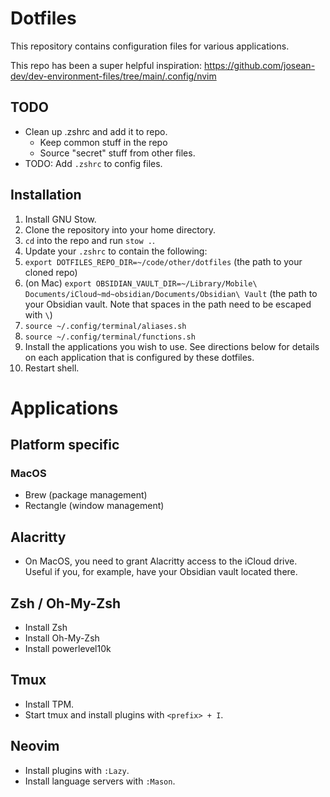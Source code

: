 # Dotfiles

This repository contains configuration files for various applications.

This repo has been a super helpful inspiration:
https://github.com/josean-dev/dev-environment-files/tree/main/.config/nvim

## TODO

- Clean up .zshrc and add it to repo.
  - Keep common stuff in the repo
  - Source "secret" stuff from other files.
- TODO: Add `.zshrc` to config files.

## Installation
1. Install GNU Stow.
2. Clone the repository into your home directory.
3. `cd` into the repo and run `stow .`.
4. Update your `.zshrc` to contain the following:
  1. `export DOTFILES_REPO_DIR=~/code/other/dotfiles` (the path to your cloned repo)
  2. (on Mac) `export OBSIDIAN_VAULT_DIR=~/Library/Mobile\ Documents/iCloud~md~obsidian/Documents/Obsidian\ Vault` (the path to your Obsidian vault. Note that spaces in the path need to be escaped with `\`)
  3. `source ~/.config/terminal/aliases.sh`
  4. `source ~/.config/terminal/functions.sh`
5. Install the applications you wish to use. See directions below for details on each application that is configured by these dotfiles.
6. Restart shell.

# Applications

## Platform specific

### MacOS

- Brew (package management)
- Rectangle (window management)

## Alacritty

- On MacOS, you need to grant Alacritty access to the iCloud drive. Useful if you, for example,
  have your Obsidian vault located there.

## Zsh / Oh-My-Zsh
- Install Zsh
- Install Oh-My-Zsh
- Install powerlevel10k

## Tmux
- Install TPM.
- Start tmux and install plugins with `<prefix> + I`.

## Neovim
- Install plugins with `:Lazy`.
- Install language servers with `:Mason`.

